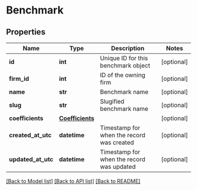 # Benchmark

## Properties
Name | Type | Description | Notes
------------ | ------------- | ------------- | -------------
**id** | **int** | Unique ID for this benchmark object | [optional] 
**firm_id** | **int** | ID of the owning firm | [optional] 
**name** | **str** | Benchmark name | [optional] 
**slug** | **str** | Slugified benchmark name | [optional] 
**coefficients** | [**Coefficients**](Coefficients.md) |  | [optional] 
**created_at_utc** | **datetime** | Timestamp for when the record was created | [optional] 
**updated_at_utc** | **datetime** | Timestamp for when the record was updated | [optional] 

[[Back to Model list]](../README.md#documentation-for-models) [[Back to API list]](../README.md#documentation-for-api-endpoints) [[Back to README]](../README.md)

